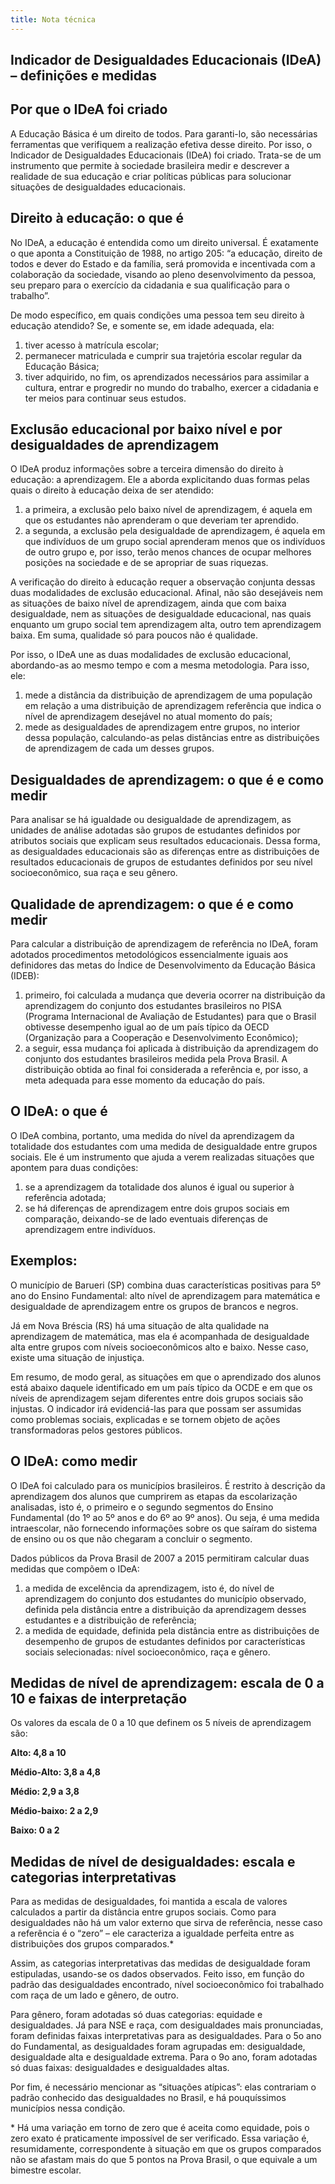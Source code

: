 ```yaml
---
title: Nota técnica
---
```

## Indicador de Desigualdades Educacionais (IDeA) – definições e medidas

## Por que o IDeA foi criado

A Educação Básica é um direito de todos. Para garanti-lo, são necessárias ferramentas que verifiquem a realização efetiva desse direito. Por isso, o Indicador de Desigualdades Educacionais (IDeA) foi criado. Trata-se de um instrumento que permite à sociedade brasileira medir e descrever a realidade de sua educação e criar políticas públicas para solucionar situações de desigualdades educacionais.

## Direito à educação: o que é

No IDeA, a educação é entendida como um direito universal. É exatamente o que aponta a Constituição de 1988, no artigo 205: “a educação, direito de todos e dever do Estado e da família, será promovida e incentivada com a colaboração da sociedade, visando ao pleno desenvolvimento da pessoa, seu preparo para o exercício da cidadania e sua qualificação para o trabalho”.

De modo específico, em quais condições uma pessoa tem seu direito à educação atendido? Se, e somente se, em idade adequada, ela:

1. tiver acesso à matrícula escolar;
2. permanecer matriculada e cumprir sua trajetória escolar regular da Educação Básica;
3. tiver adquirido, no fim, os aprendizados necessários para assimilar a cultura, entrar e progredir no mundo do trabalho, exercer a cidadania e ter meios para continuar seus estudos.

## Exclusão educacional por baixo nível e por desigualdades de aprendizagem

O IDeA produz informações sobre a terceira dimensão do direito à educação: a aprendizagem. Ele a aborda explicitando duas formas pelas quais o direito à educação deixa de ser atendido:

1. a primeira, a exclusão pelo baixo nível de aprendizagem, é aquela em que os estudantes não aprenderam o que deveriam ter aprendido.
2. a segunda, a exclusão pela desigualdade de aprendizagem, é aquela em que indivíduos de um grupo social aprenderam menos que os indivíduos de outro grupo e, por isso, terão menos chances de ocupar melhores posições na sociedade e de se apropriar de suas riquezas.

A verificação do direito à educação requer a observação conjunta dessas duas modalidades de exclusão educacional. Afinal, não são desejáveis nem as situações de baixo nível de aprendizagem, ainda que com baixa desigualdade, nem as situações de desigualdade educacional, nas quais enquanto um grupo social tem aprendizagem alta, outro tem aprendizagem baixa. Em suma, qualidade só para poucos não é qualidade.

Por isso, o IDeA une as duas modalidades de exclusão educacional, abordando-as ao mesmo tempo e com a mesma metodologia. Para isso, ele:

1. mede a distância da distribuição de aprendizagem de uma população em relação a uma distribuição de aprendizagem referência que indica o nível de aprendizagem desejável no atual momento do país;
2. mede as desigualdades de aprendizagem entre grupos, no interior dessa população, calculando-as pelas distâncias entre as distribuições de aprendizagem de cada um desses grupos.

## Desigualdades de aprendizagem: o que é e como medir

Para analisar se há igualdade ou desigualdade de aprendizagem, as unidades de análise adotadas são grupos de estudantes definidos por atributos sociais que explicam seus resultados educacionais. Dessa forma, as desigualdades educacionais são as diferenças entre as distribuições de resultados educacionais de grupos de estudantes definidos por seu nível socioeconômico, sua raça e seu gênero.

## Qualidade de aprendizagem: o que é e como medir

Para calcular a distribuição de aprendizagem de referência no IDeA, foram adotados procedimentos metodológicos essencialmente iguais aos definidores das metas do Índice de Desenvolvimento da Educação Básica (IDEB):

1. primeiro, foi calculada a mudança que deveria ocorrer na distribuição da aprendizagem do conjunto dos estudantes brasileiros no PISA (Programa Internacional de Avaliação de Estudantes) para que o Brasil obtivesse desempenho igual ao de um país típico da OECD (Organização para a Cooperação e Desenvolvimento Econômico);
2. a seguir, essa mudança foi aplicada à distribuição da aprendizagem do conjunto dos estudantes brasileiros medida pela Prova Brasil. A distribuição obtida ao final foi considerada a referência e, por isso, a meta adequada para esse momento da educação do país.

## 

## O IDeA: o que é

O IDeA combina, portanto, uma medida do nível da aprendizagem da totalidade dos estudantes com uma medida de desigualdade entre grupos sociais. Ele é um instrumento que ajuda a verem realizadas situações que apontem para duas condições:

1. se a aprendizagem da totalidade dos alunos é igual ou superior à referência adotada;
2. se há diferenças de aprendizagem entre dois grupos sociais em comparação, deixando-se de lado eventuais diferenças de aprendizagem entre indivíduos.

## 

## Exemplos:

O município de Barueri (SP) combina duas características positivas para 5º ano do Ensino Fundamental: alto nível de aprendizagem para matemática e desigualdade de aprendizagem entre os grupos de brancos e negros.

Já em Nova Bréscia (RS) há uma situação de alta qualidade na aprendizagem de matemática, mas ela é acompanhada de desigualdade alta entre grupos com níveis socioeconômicos alto e baixo. Nesse caso, existe uma situação de injustiça.

Em resumo, de modo geral, as situações em que o aprendizado dos alunos está abaixo daquele identificado em um país típico da OCDE e em que os níveis de aprendizagem sejam diferentes entre dois grupos sociais são injustas. O indicador irá evidenciá-las para que possam ser assumidas como problemas sociais, explicadas e se tornem objeto de ações transformadoras pelos gestores públicos.

## O IDeA: como medir

O IDeA foi calculado para os municípios brasileiros. É restrito à descrição da aprendizagem dos alunos que cumprirem as etapas da escolarização analisadas, isto é, o primeiro e o segundo segmentos do Ensino Fundamental (do 1º ao 5º anos e do 6º ao 9º anos). Ou seja, é uma medida intraescolar, não fornecendo informações sobre os que saíram do sistema de ensino ou os que não chegaram a concluir o segmento.

Dados públicos da Prova Brasil de 2007 a 2015 permitiram calcular duas medidas que compõem o IDeA:

1. a medida de excelência da aprendizagem, isto é, do nível de aprendizagem do conjunto dos estudantes do município observado, definida pela distância entre a distribuição da aprendizagem desses estudantes e a distribuição de referência;
2. a medida de equidade, definida pela distância entre as distribuições de desempenho de grupos de estudantes definidos por características sociais selecionadas: nível socioeconômico, raça e gênero.

## Medidas de nível de aprendizagem: escala de 0 a 10 e faixas de interpretação

Os valores da escala de 0 a 10 que definem os 5 níveis de aprendizagem são:

**Alto: 4,8 a 10**

**Médio-Alto: 3,8 a 4,8**

**Médio: 2,9 a 3,8**

**Médio-baixo: 2 a 2,9**

**Baixo: 0 a 2**

## Medidas de nível de desigualdades: escala e categorias interpretativas

Para as medidas de desigualdades, foi mantida a escala de valores calculados a partir da distância entre grupos sociais. Como para desigualdades não há um valor externo que sirva de referência, nesse caso a referência é o “zero” – ele caracteriza a igualdade perfeita entre as distribuições dos grupos comparados.* 

Assim, as categorias interpretativas das medidas de desigualdade foram estipuladas, usando-se os dados observados. Feito isso, em função do padrão das desigualdades encontrado, nível socioeconômico foi trabalhado com raça de um lado e gênero, de outro. 

Para gênero, foram adotadas só duas categorias: equidade e desigualdades. Já para NSE e raça, com desigualdades mais pronunciadas, foram definidas faixas interpretativas para as desigualdades. Para o 5o ano do Fundamental, as desigualdades foram agrupadas em: desigualdade, desigualdade alta e desigualdade extrema. Para o 9o ano, foram adotadas só duas faixas: desigualdades e desigualdades altas.

Por fim, é necessário mencionar as “situações atípicas”: elas contrariam o padrão conhecido das desigualdades no Brasil, e há pouquíssimos municípios nessa condição.

\* Há uma variação em torno de zero que é aceita como equidade, pois o zero exato é praticamente impossível de ser verificado. Essa variação é, resumidamente, correspondente à situação em que os grupos comparados não se afastam mais do que 5 pontos na Prova Brasil, o que equivale a um bimestre escolar.
